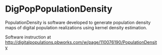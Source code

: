 # DigPopPopulationDensity

PopulationDensity is software developed to generate population density maps of digital population realizations using kernel density estimation.

Software instruction at
http://digitalpopulations.pbworks.com/w/page/110076190/PopulationDensity
